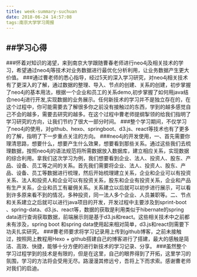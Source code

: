 ```yaml
---
title: week-summary-suchuan
date: 2018-06-24 14:57:08
tags:南京大学学习周报
---
```

##学习心得
---
###怀着对知识的渴望，来到南京大学跟随曹春老师进行neo4j及相关技术的学习，希望通过neo4j等技术对业务数据进行最优化分析利用，让业务数据产生更大价值。
###通过曹老师的悉心指导，经过5天的深入学习研究，对neo4j相关技术有了更深入的了解，通过数据的整理、导入、节点的创建、关系的创建，初步掌握了neo4j的基本用法，根据一个企业和员工的关系demo,初步掌握了如何用java结合neo4j进行开发,实现数据的业务展示。任何新技术的学习并不是独立存在的，在这个过程中，你可能需要去了解很多你之前没有接触过的东西，学到的越多感觉自己不会的越多，需要去研究的越多。在这个过程中曹老师提纲掣领的给我们指明了学习研究的方向，让我们节约了很大一部分时间。
###整个学习期间，不仅学习了neo4j的使用，对github、hexo、springboot、d3.js、react等技术也有了更多的了解，指明了下一步重点关注的方向。
###neo4j的开发使用，一、首先需要你理清思路，想要什么，想要产生什么效果，想要看到那些关系。通过这些我们去梳理数据，按照neo4j的语法规范将所需数据放入数据库，建立相应关系，实现数据的综合利用。拿我们这次学习为例，我们想要看到企业、法人、投资人、股东、产品、设备、员工等之间的关系。首先我们需要将企业、法人、投资人、股东、产品、设备、员工等数据进行梳理，然后开始梳理建立关系，企业和企业可以有投资关系、法人和投资人和企业可以有投资关系，股东和企业有投资关系，企业和产品有生产关系，企业和员工有雇佣关系。关系建立以后就可以初步进行展示，可以看到许多原来看不到的情况，多种投资，同一法人多个企业、人员兼职等。二、节点和关系建立之后就可以进行java项目的开发，开发过程中主要涉及到sprint-boot 、spring-data、d3.js、react等，数据的获取是利用类似于hibernate的spring data进行查询获取数据，前端展示则是基于d3.js和react。这些相关技术中之前都未有涉及，spring boot 和spring data使用起来相对简单，d3.js和react则需要下功夫扎实研究。
###曹老师要求将学习记录用上传到github博客，之前未接触过，按照网上教程用Hexo + github搭建自己的博客进行了搭建，最大的感触是简洁、高效、快捷，能够十分方便的进行新技术的学习记录、分享。
###虽然整个学习过程学到的技术是有限的，但是在这里，自己的眼界得到了开拓，这里学习的氛围，学习的方法将会受用无尽。路漫漫其修远兮，吾将上下而求索。感谢曹老师对我们的启迪。